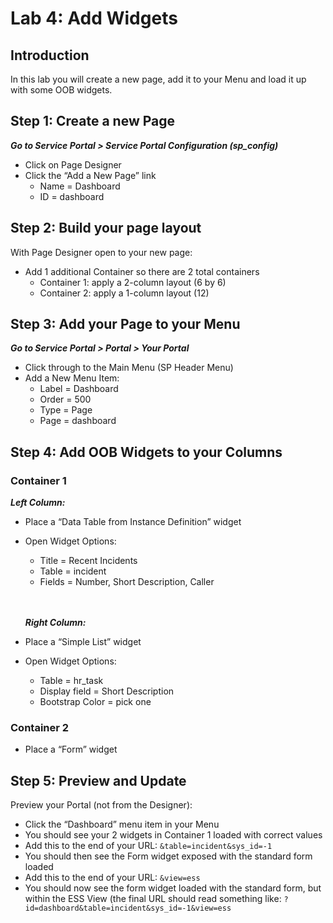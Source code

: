 # Lab 4: Add Widgets
## Introduction
In this lab you will create a new page, add it to your Menu and load it up with some OOB widgets.

## Step 1: Create a new Page
***Go to Service Portal > Service Portal Configuration (sp_config)***
- Click on Page Designer
- Click the “Add a New Page” link
	- Name = Dashboard 
	- ID = dashboard

## Step 2: Build your page layout
With Page Designer open to your new page:
- Add 1 additional Container so there are 2 total containers
  - Container 1: apply a 2-column layout (6 by 6)<br/>
  - Container 2: apply a 1-column layout (12)

## Step 3: Add your Page to your Menu
***Go to Service Portal > Portal > Your Portal***
- Click through to the Main Menu (SP Header Menu)
- Add a New Menu Item:<br/>
  - Label = Dashboard<br/>
  - Order = 500<br/>
  - Type = Page<br/>
  - Page = dashboard<br/>

## Step 4: Add OOB Widgets to your Columns

### Container 1
 ***Left Column:***
- Place a “Data Table from Instance Definition” widget
- Open Widget Options:
  - Title = Recent Incidents
  - Table = incident
  - Fields = Number, Short Description, Caller
  
  <br/><br/>
  ***Right Column:***
- Place a “Simple List” widget
- Open Widget Options:
  - Table = hr_task
  - Display field = Short Description
  - Bootstrap Color = pick one

### Container 2
- Place a “Form” widget

## Step 5: Preview and Update

Preview your Portal (not from the Designer):
-	Click the “Dashboard” menu item in your Menu
-	You should see your 2 widgets in Container 1 loaded with correct values
-	Add this to the end of your URL: `&table=incident&sys_id=-1`
-	You should then see the Form widget exposed with the standard form loaded
-	Add this to the end of your URL: `&view=ess`
-	You should now see the form widget loaded with the standard form, but within the ESS View (the final URL should read something like: `?id=dashboard&table=incident&sys_id=-1&view=ess`



